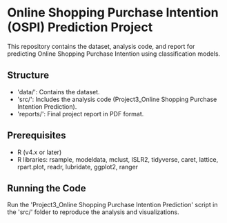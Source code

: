 # Online Shopping Purchase Intention (OSPI) Prediction Project
This repository contains the dataset, analysis code, and report for predicting Online Shopping Purchase Intention using classification models.

## Structure
- 'data/': Contains the dataset.
- 'src/': Includes the analysis code (Project3_Online Shopping Purchase Intention Prediction).
- 'reports/': Final project report in PDF format.

## Prerequisites
- R (v4.x or later)
- R libraries: rsample, modeldata, mclust, ISLR2, tidyverse, caret, lattice, rpart.plot, readr, lubridate, ggplot2, ranger

## Running the Code
Run the 'Project3_Online Shopping Purchase Intention Prediction' script in the 'src/' folder to reproduce the analysis and visualizations.
